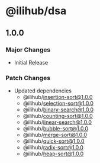 # @ilihub/dsa

## 1.0.0

### Major Changes

- Initial Release

### Patch Changes

- Updated dependencies
  - @ilihub/insertion-sort@1.0.0
  - @ilihub/selection-sort@1.0.0
  - @ilihub/binary-search@1.0.0
  - @ilihub/counting-sort@1.0.0
  - @ilihub/linear-search@1.0.0
  - @ilihub/bubble-sort@1.0.0
  - @ilihub/merge-sort@1.0.0
  - @ilihub/quick-sort@1.0.0
  - @ilihub/radix-sort@1.0.0
  - @ilihub/heap-sort@1.0.0
